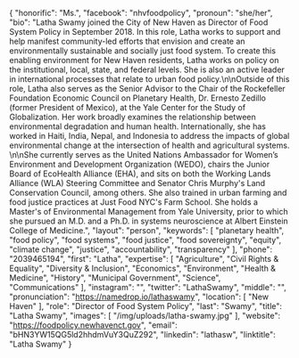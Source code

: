 {
  "honorific": "Ms.",
  "facebook": "nhvfoodpolicy",
  "pronoun": "she/her",
  "bio": "Latha Swamy joined the City of New Haven as Director of Food System Policy in September 2018. In this role, Latha works to support and help manifest community-led efforts that envision and create an environmentally sustainable and socially just food system. To create this enabling environment for New Haven residents, Latha works on policy on the institutional, local, state, and federal levels. She is also an active leader in international processes that relate to urban food policy.\n\nOutside of this role, Latha also serves as the Senior Advisor to the Chair of the Rockefeller Foundation Economic Council on Planetary Health, Dr. Ernesto Zedillo (former President of Mexico), at the Yale Center for the Study of Globalization. Her work broadly examines the relationship between environmental degradation and human health. Internationally, she has worked in Haiti, India, Nepal, and Indonesia to address the impacts of global environmental change at the intersection of health and agricultural systems. \n\nShe currently serves as the United Nations Ambassador for Women’s Environment and Development Organization (WEDO), chairs the Junior Board of EcoHealth Alliance (EHA), and sits on both the Working Lands Alliance (WLA) Steering Committee and Senator Chris Murphy's Land Conservation Council, among others. She also trained in urban farming and food justice practices at Just Food NYC's Farm School. She holds a Master's of Environmental Management from Yale University, prior to which she pursued an M.D. and a Ph.D. in systems neuroscience at Albert Einstein College of Medicine.",
  "layout": "person",
  "keywords": [
    "planetary health",
    "food policy",
    "food systems",
    "food justice",
    "food sovereignty",
    "equity",
    "climate change",
    "justice",
    "accountability",
    "transparency"
  ],
  "phone": "2039465194",
  "first": "Latha",
  "expertise": [
    "Agriculture",
    "Civil Rights & Equality",
    "Diversity & Inclusion",
    "Economics",
    "Environment",
    "Health & Medicine",
    "History",
    "Municipal Government",
    "Science",
    "Communications"
  ],
  "instagram": "",
  "twitter": "LathaSwamy",
  "middle": "",
  "pronunciation": "https://namedrop.io/lathaswamy",
  "location": [
    "New Haven"
  ],
  "role": "Director of Food System Policy",
  "last": "Swamy",
  "title": "Latha Swamy",
  "images": [
    "/img/uploads/latha-swamy.jpg"
  ],
  "website": "https://foodpolicy.newhavenct.gov",
  "email": "bHN3YW15QG5ld2hhdmVuY3QuZ292",
  "linkedin": "lathasw",
  "linktitle": "Latha Swamy"
}
